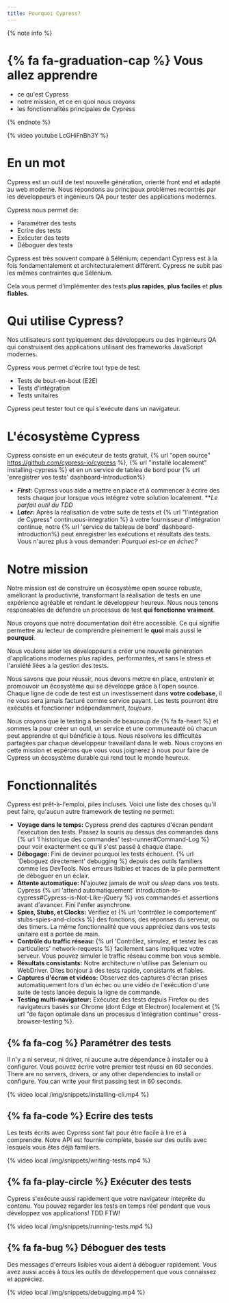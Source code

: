 ```yaml
---
title: Pourquoi Cypress?
---
```


{% note info %}
# {% fa fa-graduation-cap %} Vous allez apprendre

- ce qu'est Cypress
- notre mission, et ce en quoi nous croyons
- les fonctionnalités principales de Cypress

{% endnote %}

<!-- textlint-disable -->
{% video youtube LcGHiFnBh3Y %}
<!-- textlint-enable -->

# En un mot

Cypress est un outil de test nouvelle génération, orienté front end et adapté au web moderne. Nous répondons au principaux problèmes recontrés par les développeurs et ingénieurs QA pour tester des applications modernes.

Cypress nous permet de:

- Paramétrer des tests
- Ecrire des tests
- Exécuter des tests
- Déboguer des tests

Cypress est très souvent comparé à Sélénium; cependant Cypress est à la fois fondamentalement et architecturalement différent. Cypress ne subit pas les mêmes contraintes que Sélénium.

Cela vous permet d'implémenter des tests **plus rapides**, **plus faciles** et **plus fiables**.

# Qui utilise Cypress?

Nos utilisateurs sont typiquement des développeurs ou des ingénieurs QA qui construisent des applications utilisant des frameworks JavaScript modernes.


Cypress vous permet d'écrire tout type de test:
- Tests de bout-en-bout (E2E)
- Tests d'intégration
- Tests unitaires

Cypress peut tester tout ce qui s'exécute dans un navigateur.

# L'écosystème Cypress

Cypress consiste en un exécuteur de tests gratuit, {% url "open source" https://github.com/cypress-io/cypress %}, {% url "installé localement" installing-cypress %} et en un service de tablea de bord pour {% url 'enregistrer vos tests' dashboard-introduction%}

- ***First:*** Cypress vous aide a mettre en place et à commencer à écrire des tests chaque jour lorsque vous intégrez votre solution localement. ***Le parfait outil du TDD*
- ***Later:*** Après la réalisation de votre suite de tests et {% url "l'intégration de Cypress" continuous-integration %} à votre fournisseur d'intégration continue, notre {% url 'service de tableau de bord' dashboard-introduction%} peut enregistrer les exécutions et résultats des tests. Vous n'aurez plus à vous demander: *Pourquoi est-ce en échec?*

# Notre mission

Notre mission est de construire un écosystème open source robuste, améliorant la productivité, transformant la réalisation de tests en une expérience agréable et rendant le développeur heureux. Nous nous tenons responsables de défendre un processus de test **qui fonctionne vraiment**.

Nous croyons que notre documentation doit être accessible. Ce qui signifie permettre au lecteur de comprendre pleinement le **quoi** mais aussi le **pourquoi**.

Nous voulons aider les développeurs a créer une nouvelle génération d'applications modernes plus rapides, performantes, et sans le stress et l'anxiété liées a la gestion des tests.

Nous savons que pour réussir, nous devons mettre en place, entretenir et promouvoir un écosystème qui se développe grâce à l'open source. Chaque ligne de code de test est un investissement dans **votre codebase**, il ne vous sera jamais facturé comme service payant. Les tests pourront être exécutés et fonctionner indépendamment, *toujours*.

Nous croyons que le testing a besoin de beaucoup de {% fa fa-heart %} et sommes la pour créer un outil, un service et une communeauté où chacun peut apprendre et qui bénéficie à tous. Nous résolvons les difficultés partagées par chaque développeur travaillant dans le web. Nous croyons en cette mission et espérons que vous vous joignerez à nous pour faire de Cypress un écosystème durable qui rend tout le monde heureux.

# Fonctionnalités

Cypress est prêt-à-l'emploi, piles incluses. Voici une liste des choses qu'il peut faire, qu'aucun autre framework de testing ne permet: 

- **Voyage dans le temps:** Cypress prend des captures d'écran pendant l'exécution des tests. Passez la souris au dessus des commandes dans {% url 'l historique des commandes' test-runner#Command-Log %} pour voir exacterment ce qu'il s'est passé à chaque étape. 
- **Débogage:** Fini de deviner pourquoi les tests échouent. {% url 'Deboguez directement' debugging %} depuis des outils familiers comme les DevTools. Nos erreurs lisibles et traces de la pile permettent de déboguer en un éclair.
- **Attente automatique:** N'ajoutez jamais de *wait* ou *sleep* dans vos tests. Cypress {% url 'attend automatiquement' introduction-to-cypress#Cypress-is-Not-Like-jQuery %} vos commandes et assertions avant d'avancer. Fini l'enfer asynchrone.
- **Spies, Stubs, et Clocks:** Vérifiez et {% url 'contrôlez le comportement' stubs-spies-and-clocks %} des fonctions, des réponses du serveur, ou des timers. La même fonctionnalité que vous appréciez dans vos tests unitaire est a portée de main.
- **Contrôle du traffic réseau:** {% url 'Contrôlez, simulez, et testez les cas particuliers' network-requests %} facilement sans impliquez votre serveur. Vous pouvez simuler le traffic réseau comme bon vous semble.
- **Résultats consistants:**  Notre architecture n'utilise pas Selenium ou WebDriver. Dites bonjour à des tests rapide, consistants et fiables.
- **Captures d'écran et vidéos:** Observez des captures d'écran prises automatiquement lors d'un échec ou une vidéo de l'exécution d'une suite de tests lancée depuis la ligne de commande.
- **Testing multi-navigateur:** Exécutez des tests depuis Firefox ou des navigateurs basés sur Chrome (dont Edge et Electron) localement et {% url "de façon optimale dans un processus d'intégration continue" cross-browser-testing %}.

## {% fa fa-cog %} Paramétrer des tests

Il n'y a ni serveur, ni driver, ni aucune autre dépendance à installer ou à configurer. Vous pouvez écrire votre premier test réussi en 60 secondes.
There are no servers, drivers, or any other dependencies to install or configure. You can write your first passing test in 60 seconds.

{% video local /img/snippets/installing-cli.mp4 %}

## {% fa fa-code %} Ecrire des tests

Les tests écrits avec Cypress sont fait pour être facile à lire et à comprendre. Notre API est fournie complète, basée sur des outils avec lesquels vous êtes déjà familiers.

{% video local /img/snippets/writing-tests.mp4 %}

## {% fa fa-play-circle %} Exécuter des tests

Cypress s'exécute aussi rapidement que votre navigateur inteprête du contenu. You pouvez regarder les tests en temps réel pendant que vous développez vos applications! TDD FTW!

{% video local /img/snippets/running-tests.mp4 %}

## {% fa fa-bug %} Déboguer des tests

Des messages d'erreurs lisibles vous aident à déboguer rapidement. Vous avez aussi accès à tous les outils de développement que vous connaissez et appréciez.

{% video local /img/snippets/debugging.mp4 %}

